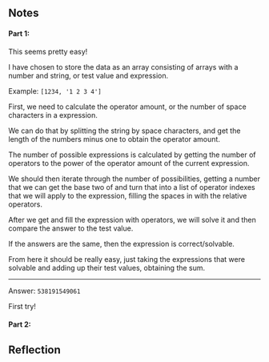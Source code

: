 ## Notes
#### Part 1:
This seems pretty easy!

I have chosen to store the data as an array consisting of arrays with a number and string, or test value and expression.

Example: `[1234, '1 2 3 4']`

First, we need to calculate the operator amount, or the number of space characters in a expression.

We can do that by splitting the string by space characters, and get the length of the numbers minus one to obtain the operator amount.

The number of possible expressions is calculated by getting the number of operators to the power of the operator amount of the current expression.

We should then iterate through the number of possibilities, getting a number that we can get the base two of and turn that into a list of operator indexes that we will apply to the expression, filling the spaces in with the relative operators.

After we get and fill the expression with operators, we will solve it and then compare the answer to the test value.

If the answers are the same, then the expression is correct/solvable.

From here it should be really easy, just taking the expressions that were solvable and adding up their test values, obtaining the sum.

---

Answer: `538191549061`

First try!

#### Part 2:
## Reflection